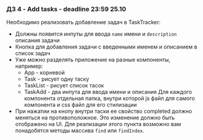 ### **ДЗ 4 - Add tasks** - deadline 23:59 25.10

Необходимо реализовать добавление задач в TaskTracker:

* Должны появится инпуты для ввода `name` имени и `description` описания задачи
* Кнопка для добавления задачи с введенными именем и описанием в список задач
* Уже можно разделять приложение на разные компоненты, например:
  * App - корневой
  * Task - рисует одну таску
  * TaskList - рисует список тасок
  * TaskAdd - два инпута для ввода имени и описания
Для каждого компонента отдельная папка, внутри которой js файл для самого компонента и css файл для его стилизации
* При нажатии на кнопу внутри таски ее свойство completed должно меняться на противоположное. Это изменение должно быть отображено на UI. Для реализации этого пункта возможно вам понадобятся методы массива `find` или `findIndex`.
